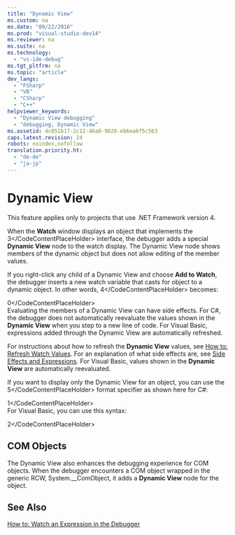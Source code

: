 ```yaml
---
title: "Dynamic View"
ms.custom: na
ms.date: "09/22/2016"
ms.prod: "visual-studio-dev14"
ms.reviewer: na
ms.suite: na
ms.technology: 
  - "vs-ide-debug"
ms.tgt_pltfrm: na
ms.topic: "article"
dev_langs: 
  - "FSharp"
  - "VB"
  - "CSharp"
  - "C++"
helpviewer_keywords: 
  - "Dynamic View debugging"
  - "debugging, Dynamic View"
ms.assetid: 4c851b17-2c12-46a0-9828-eb6ea6f5c563
caps.latest.revision: 24
robots: noindex,nofollow
translation.priority.ht: 
  - "de-de"
  - "ja-jp"
---
```

# Dynamic View
This feature applies only to projects that use .NET Framework version 4.  
  
 When the **Watch** window displays an object that implements the <CodeContentPlaceHolder>3\</CodeContentPlaceHolder> interface, the debugger adds a special **Dynamic View** node to the watch display. The Dynamic View node shows members of the dynamic object but does not allow editing of the member values.  
  
 If you right-click any child of a Dynamic View and choose **Add to Watch**, the debugger inserts a new watch variable that casts for object to a dynamic object. In other words, <CodeContentPlaceHolder>4\</CodeContentPlaceHolder> becomes:  
  
<CodeContentPlaceHolder>0\</CodeContentPlaceHolder>  
 Evaluating the members of a Dynamic View can have side effects. For C#, the debugger does not automatically reevaluate the values shown in the **Dynamic View** when you step to a new line of code. For Visual Basic, expressions added through the Dynamic View are automatically refreshed.  
  
 For instructions about how to refresh the **Dynamic View** values, see [How to: Refresh Watch Values](../vs140/refresh-watch-values.md). For an explanation of what side effects are, see [Side Effects and Expressions](../vs140/side-effects-and-expressions.md). For Visual Basic, values shown in the **Dynamic View** are automatically reevaluated.  
  
 If you want to display only the Dynamic View for an object, you can use the <CodeContentPlaceHolder>5\</CodeContentPlaceHolder> format specifier as shown here for C#:  
  
<CodeContentPlaceHolder>1\</CodeContentPlaceHolder>  
 For Visual Basic, you can use this syntax:  
  
<CodeContentPlaceHolder>2\</CodeContentPlaceHolder>  
## COM Objects  
 The Dynamic View also enhances the debugging experience for COM objects. When the debugger encounters a COM object wrapped in the generic RCW, System.__ComObject, it adds a **Dynamic View** node for the object.  
  
## See Also  
 [How to: Watch an Expression in the Debugger](../vs140/watch-and-quickwatch-windows.md)